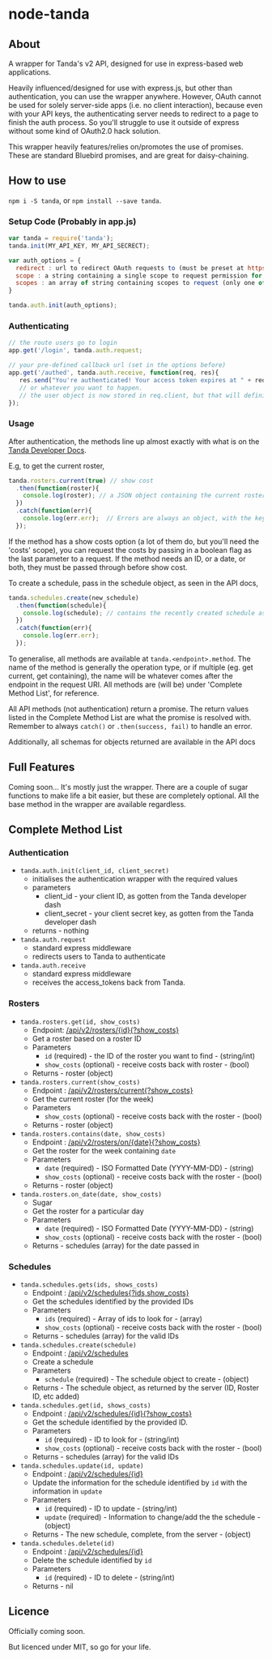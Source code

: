# node-tanda

## About
A wrapper for Tanda's v2 API, designed for use in express-based web applications.

Heavily influenced/designed for use with express.js, but other than authentication, you can use the wrapper anywhere.
However, OAuth cannot be used for solely server-side apps (i.e. no client interaction), because even with your API keys,
the authenticating server needs to redirect to a page to finish the auth process.  So you'll struggle to use it outside
of express without some kind of OAuth2.0 hack solution.

This wrapper heavily features/relies on/promotes the use of promises.  These are standard Bluebird promises, and are
great for daisy-chaining.

## How to use

`npm i -S tanda`, or `npm install --save tanda`.

### Setup Code (Probably in app.js)
```javascript
var tanda = require('tanda');
tanda.init(MY_API_KEY, MY_API_SECRECT);

var auth_options = {
  redirect : url to redirect OAuth requests to (must be preset at https://my.tanda.co),
  scope : a string containing a single scope to request permission for,
  scopes : an array of string containing scopes to request (only one of [scope, scopes] is allowed)
}

tanda.auth.init(auth_options);
```

### Authenticating
```javascript
// the route users go to login
app.get('/login', tanda.auth.request;

// your pre-defined callback url (set in the options before)
app.get('/authed', tanda.auth.receive, function(req, res){
   res.send("You're authenticated! Your access token expires at " + req.client.expires + ".");
   // or whatever you want to happen.
   // the user object is now stored in req.client, but that will definitely change in future versions.
});
```

### Usage
After authentication, the methods line up almost exactly with what is on the
[Tanda Developer Docs](https://my.tanda.co/api/v2/documentation).

E.g, to get the current roster,
```javascript
tanda.rosters.current(true) // show cost
  .then(function(roster){
    console.log(roster); // a JSON object containing the current roster.
  })
  .catch(function(err){
    console.log(err.err);  // Errors are always an object, with the key as 'err'.
  });
```

If the method has a show costs option (a lot of them do, but you'll need the 'costs' scope), you can request the costs
 by passing in a boolean flag as the last parameter to a request.  If the method needs an ID, or a date, or both, they
 must be passed through before show cost.

To create a schedule, pass in the schedule object, as seen in the API docs,
```javascript
tanda.schedules.create(new_schedule)
  .then(function(schedule){
    console.log(schedule); // contains the recently created schedule as returned by the server
  })
  .catch(function(err){
    console.log(err.err);
  });
```

To generalise, all methods are available at `tanda.<endpoint>.method`.  The name of the method is generally the
operation type, or if multiple (eg. get current, get containing), the name will be whatever comes after the endpoint in
the request URI.  All methods are (will be) under 'Complete Method List', for reference.

All API methods (not authentication) return a promise.  The return values listed in the Complete Method List are what
the promise is resolved with.  Remember to always `catch()` or `.then(success, fail)` to handle an error.

Additionally, all schemas for objects returned are available in the API docs

## Full Features
Coming soon...
It's mostly just the wrapper.  There are a couple of sugar functions to make life a bit easier, but these are completely
optional.  All the base method in the wrapper are available regardless.

## Complete Method List
### Authentication
* `tanda.auth.init(client_id, client_secret)`
    * initialises the authentication wrapper with the required values
    * parameters
        * client_id - your client ID, as gotten from the Tanda developer dash
        * client_secret - your client secret key, as gotten from the Tanda developer dash
    * returns - nothing
* `tanda.auth.request`
    * standard express middleware
    * redirects users to Tanda to authenticate
* `tanda.auth.receive`
    * standard express middleware
    * receives the access_tokens back from Tanda.

### Rosters
* `tanda.rosters.get(id, show_costs)`
    * Endpoint: [/api/v2/rosters/{id}{?show_costs}](https://my.tanda.co/api/v2/documentation#rosters-roster-get)
    * Get a roster based on a roster ID
    * Parameters
        * `id` (required) - the ID of the roster you want to find - (string/int)
        * `show_costs` (optional) - receive costs back with roster - (bool)
    * Returns - roster (object)
* `tanda.rosters.current(show_costs)`
    * Endpoint : [/api/v2/rosters/current{?show_costs}](https://my.tanda.co/api/v2/documentation#rosters-current-roster-get)
    * Get the current roster (for the week)
    * Parameters
        * `show_costs` (optional) - receive costs back with the roster - (bool)
    * Returns - roster (object)
* `tanda.rosters.contains(date, show_costs)`
    * Endpoint : [/api/v2/rosters/on/{date}{?show_costs}](https://my.tanda.co/api/v2/documentation#rosters-roster-that-contains-date-get)
    * Get the roster for the week containing `date`
    * Parameters
        * `date` (required) - ISO Formatted Date (YYYY-MM-DD) - (string)
        * `show_costs` (optional) - receive costs back with the roster - (bool)
    * Returns - roster (object)
* `tanda.rosters.on_date(date, show_costs)`
    * Sugar
    * Get the roster for a particular day
    * Parameters
        * `date` (required) - ISO Formatted Date (YYYY-MM-DD) - (string)
        * `show_costs` (optional) - receive costs back with the roster - (bool)
    * Returns - schedules (array) for the date passed in

### Schedules
* `tanda.schedules.gets(ids, shows_costs)`
    * Endpoint : [/api/v2/schedules{?ids,show_costs}](https://my.tanda.co/api/v2/documentation#schedules-schedule-list)
    * Get the schedules identified by the provided IDs
    * Parameters
        * `ids` (required) - Array of ids to look for - (array)
        * `show_costs` (optional) - receive costs back with the roster - (bool)
    * Returns - schedules (array) for the valid IDs
* `tanda.schedules.create(schedule)`
    * Endpoint : [/api/v2/schedules](https://my.tanda.co/api/v2/documentation#schedules-schedule-list-post)
    * Create a schedule
    * Parameters
        * `schedule` (required) - The schedule object to create - (object)
    * Returns - The schedule object, as returned by the server (ID, Roster ID, etc added)
* `tanda.schedules.get(id, shows_costs)`
    * Endpoint : [/api/v2/schedules/{id}{?show_costs}](https://my.tanda.co/api/v2/documentation#schedules-schedule-get)
    * Get the schedule identified by the provided ID.
    * Parameters
        * `id` (required) - ID to look for - (string/int)
        * `show_costs` (optional) - receive costs back with the roster - (bool)
    * Returns - schedules (array) for the valid IDs
* `tanda.schedules.update(id, update)`
    * Endpoint : [/api/v2/schedules/{id}](https://my.tanda.co/api/v2/documentation#schedules-schedule-put)
    * Update the information for the schedule identified by `id` with the information in `update`
    * Parameters
        * `id` (required) - ID to update - (string/int)
        * `update` (required) - Information to change/add the the schedule - (object)
    * Returns - The new schedule, complete, from the server - (object)
* `tanda.schedules.delete(id)`
    * Endpoint : [/api/v2/schedules/{id}](https://my.tanda.co/api/v2/documentation#schedules-schedule-put)
    * Delete the schedule identified by `id`
    * Parameters
        * `id` (required) - ID to delete - (string/int)
    * Returns - nil

## Licence
Officially coming soon.

But licenced under MIT, so go for your life.